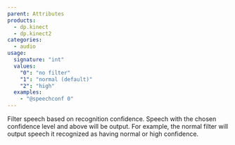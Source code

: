 ```yaml
---
parent: Attributes
products:
  - dp.kinect
  - dp.kinect2
categories:
  - audio
usage:
  signature: "int"
  values:
    "0": "no filter"
    "1": "normal (default)"
    "2": "high"
  examples:
    - "@speechconf 0"
---
```


Filter speech based on recognition confidence. Speech with the
chosen confidence level and above will be output. For example,
the normal filter will output speech it recognized as having
normal or high confidence.
